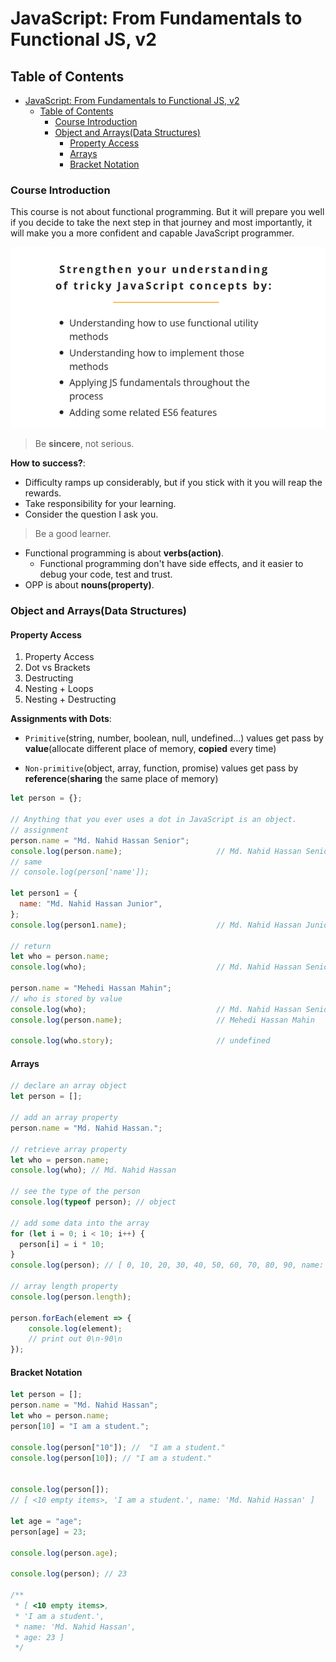 # JavaScript: From Fundamentals to Functional JS, v2

## Table of Contents

- [JavaScript: From Fundamentals to Functional JS, v2](#javascript-from-fundamentals-to-functional-js-v2)
  - [Table of Contents](#table-of-contents)
    - [Course Introduction](#course-introduction)
    - [Object and Arrays(Data Structures)](#object-and-arraysdata-structures)
      - [Property Access](#property-access)
      - [Arrays](#arrays)
      - [Bracket Notation](#bracket-notation)

### Course Introduction

This course is not about functional programming. But it will prepare you well if you decide to take the next step in that journey and most importantly, it will make you a more confident and capable JavaScript programmer.

![images](images/1.png)

> Be **sincere**, not serious.

**How to success?**:

- Difficulty ramps up considerably, but if you stick with it you will reap the rewards.
- Take responsibility for your learning.
- Consider the question I ask you.

> Be a good learner.

- Functional programming is about **verbs(action)**.
  - Functional programming don't have side effects, and it easier to debug your code, test and trust.
- OPP is about **nouns(property)**.

### Object and Arrays(Data Structures)

#### Property Access

1. Property Access
2. Dot vs Brackets
3. Destructing
4. Nesting + Loops
5. Nesting + Destructing

**Assignments with Dots**:

- `Primitive`(string, number, boolean, null, undefined...) values get pass by **value**(allocate different place of memory, **copied** every time)

- `Non-primitive`(object, array, function, promise) values get pass by **reference**(**sharing** the same place of memory)

```js
let person = {};

// Anything that you ever uses a dot in JavaScript is an object.
// assignment
person.name = "Md. Nahid Hassan Senior";
console.log(person.name);                     // Md. Nahid Hassan Senior
// same
// console.log(person['name']);

let person1 = {
  name: "Md. Nahid Hassan Junior",
};
console.log(person1.name);                    // Md. Nahid Hassan Junior

// return
let who = person.name;
console.log(who);                             // Md. Nahid Hassan Senior

person.name = "Mehedi Hassan Mahin";
// who is stored by value
console.log(who);                             // Md. Nahid Hassan Senior
console.log(person.name);                     // Mehedi Hassan Mahin

console.log(who.story);                       // undefined
```

#### Arrays

```js
// declare an array object
let person = [];

// add an array property
person.name = "Md. Nahid Hassan.";

// retrieve array property
let who = person.name;
console.log(who); // Md. Nahid Hassan

// see the type of the person
console.log(typeof person); // object

// add some data into the array
for (let i = 0; i < 10; i++) {
  person[i] = i * 10;
}
console.log(person); // [ 0, 10, 20, 30, 40, 50, 60, 70, 80, 90, name: 'Md. Nahid Hassan.' ]

// array length property
console.log(person.length);

person.forEach(element => {
    console.log(element);
    // print out 0\n-90\n
});
```

#### Bracket Notation

```js
let person = [];
person.name = "Md. Nahid Hassan";
let who = person.name;
person[10] = "I am a student.";

console.log(person["10"]); //  "I am a student."
console.log(person[10]); // "I am a student."


console.log(person[]);
// [ <10 empty items>, 'I am a student.', name: 'Md. Nahid Hassan' ]

let age = "age";
person[age] = 23;

console.log(person.age);

console.log(person); // 23

/**
 * [ <10 empty items>,
 * 'I am a student.',
 * name: 'Md. Nahid Hassan',
 * age: 23 ]
 */
```